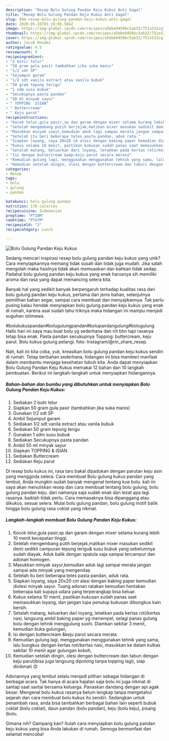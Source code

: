 ```yaml
---
description: "Resep Bolu Gulung Pandan Keju Kukus Anti Gagal"
title: "Resep Bolu Gulung Pandan Keju Kukus Anti Gagal"
slug: 994-resep-bolu-gulung-pandan-keju-kukus-anti-gagal
date: 2020-05-26T01:19:05.584Z
image: https://img-global.cpcdn.com/recipes/a5bbe9450bc5ab32/751x532cq70/bolu-gulung-pandan-keju-kukus-foto-resep-utama.jpg
thumbnail: https://img-global.cpcdn.com/recipes/a5bbe9450bc5ab32/751x532cq70/bolu-gulung-pandan-keju-kukus-foto-resep-utama.jpg
cover: https://img-global.cpcdn.com/recipes/a5bbe9450bc5ab32/751x532cq70/bolu-gulung-pandan-keju-kukus-foto-resep-utama.jpg
author: Jacob Rhodes
ratingvalue: 4.5
reviewcount: 9
recipeingredient:
- "2 butir telur"
- "50 gram gula pasir tambahkan jika suka manis"
- "1/2 sdt SP"
- "Sejumput garam"
- "1/2 sdt vanila extract atau vanila bubuk"
- "50 gram tepung terigu"
- "1 sdm susu bubuk"
- "Secukupnya pasta pandan"
- "50 ml minyak sayur"
- " TOPPING  ISIAN"
- " Buttercream"
- " Keju parut"
recipeinstructions:
- "Kocok telur,gula pasir,sp dan garam dengan mixer selama kurang lebih 10 menit kecepatan tinggi."
- "Setelah mengembang putih berjejak,matikan mixer masukan sedikit demi sedikit campuran tepung terigu&amp; susu bubuk yang sebelumnya sudah diayak. Aduk balik dengan spatula saja sampai tercampur dan adonan homogen."
- "Masukkan minyak sayur,kemudian aduk lagi sampai merata jangan sampai ada minyak yang mengendap"
- "Setelah itu beri beberapa tetes pasta pandan, aduk rata."
- "Siapkan loyang, saya 20x20 cm alasi dengan baking paper kemudian diolesi minyak sayur. Tuang adonan ratakan kemudian hentakan beberapa kali supaya udara yang terperangkap bisa keluar."
- "Kukus selama 10 menit, pastikan kukusan sudah panas saat memasukkan loyang, dan jangan lupa penutup kukusan dibungkus kain bersih."
- "Setalah matang, keluarkan dari loyang, letakkan pada kertas roti/kertas nasi, langsung ambil baking paper yg menempel, selagi panas gulung bolu dengan tehnik menggulung sushi. Diamkan sekitar 3 menit, kemudian buka gulungan,"
- "Isi dengan buttercream &amp;keju parut secara merata"
- "Kemudian gulung lagi, menggunakan menggunakan tehnik yang sama, lalu bungkus dengan kertas roti/kertas nasi, masukkan ke dalam kulkas sekitar 10 menit agar gulungan kokoh,"
- "Kemudian setelah dingin, olesi dengan buttercream dan taburi dengan keju parut(bisa juga langsung dipotong tanpa topping lagi), siap dinikmati 😊"
categories:
- Resep
tags:
- bolu
- gulung
- pandan

katakunci: bolu gulung pandan 
nutrition: 170 calories
recipecuisine: Indonesian
preptime: "PT10M"
cooktime: "PT47M"
recipeyield: "2"
recipecategory: Lunch

---
```



![Bolu Gulung Pandan Keju Kukus](https://img-global.cpcdn.com/recipes/a5bbe9450bc5ab32/751x532cq70/bolu-gulung-pandan-keju-kukus-foto-resep-utama.jpg)

Sedang mencari inspirasi resep bolu gulung pandan keju kukus yang unik? Cara menyiapkannya memang tidak susah dan tidak juga mudah. Jika salah mengolah maka hasilnya tidak akan memuaskan dan bahkan tidak sedap. Padahal bolu gulung pandan keju kukus yang enak harusnya sih memiliki aroma dan rasa yang dapat memancing selera kita.

Banyak hal yang sedikit banyak berpengaruh terhadap kualitas rasa dari bolu gulung pandan keju kukus, pertama dari jenis bahan, selanjutnya pemilihan bahan segar, sampai cara membuat dan menyajikannya. Tak perlu pusing kalau hendak menyiapkan bolu gulung pandan keju kukus yang enak di rumah, karena asal sudah tahu triknya maka hidangan ini mampu menjadi suguhan istimewa.

#bolukukuspandan#bolugulungpandan#bolupandangulung#bolugulung Hallo hari ini saya mau buat bolu yg sederhana dan irit bhn tapi rasanya tetap bisa enak. Pasta pandan secukupnya Topping: buttercream, keju parut. Bolu kukus gulung pelangi. foto: Instagram/@rin_share_resep.


Nah, kali ini kita coba, yuk, kreasikan bolu gulung pandan keju kukus sendiri di rumah. Tetap berbahan sederhana, hidangan ini bisa memberi manfaat dalam membantu menjaga kesehatan tubuh kita. Anda dapat menyiapkan Bolu Gulung Pandan Keju Kukus memakai 12 bahan dan 10 langkah pembuatan. Berikut ini langkah-langkah untuk menyiapkan hidangannya.

<!--inarticleads1-->

##### Bahan-bahan dan bumbu yang dibutuhkan untuk menyiapkan Bolu Gulung Pandan Keju Kukus:

1. Sediakan 2 butir telur
1. Siapkan 50 gram gula pasir (tambahkan jika suka manis)
1. Gunakan 1/2 sdt SP
1. Ambil Sejumput garam
1. Sediakan 1/2 sdt vanila extract atau vanila bubuk
1. Sediakan 50 gram tepung terigu
1. Gunakan 1 sdm susu bubuk
1. Sediakan Secukupnya pasta pandan
1. Ambil 50 ml minyak sayur
1. Siapkan  TOPPING &amp; ISIAN
1. Sediakan  Buttercream
1. Sediakan  Keju parut


Di resep bolu kukus ini, rasa taro bakal dipadukan dengan parutan keju asin yang menggoda selera. Cara membuat Bolu gulung kukus pandan yang lembut, Anda mungkin sudah banyak mengenal tentang kue bolu. kali ini saya akan menuliskan resep dan cara membuat tentang bolu gulung, bolu gulung pandan keju. dari namanya saja sudah enak dan lezat apa lagi rasanya. baiklah tidak perlu. Cara memasaknya bisa dipanggang atau dikukus, sesuai selera. Mulai bolu gulung pandan, bolu gulung motif batik hingga bolu gulung rasa coklat yang nikmat. 

<!--inarticleads2-->

##### Langkah-langkah membuat Bolu Gulung Pandan Keju Kukus:

1. Kocok telur,gula pasir,sp dan garam dengan mixer selama kurang lebih 10 menit kecepatan tinggi.
1. Setelah mengembang putih berjejak,matikan mixer masukan sedikit demi sedikit campuran tepung terigu&amp; susu bubuk yang sebelumnya sudah diayak. Aduk balik dengan spatula saja sampai tercampur dan adonan homogen.
1. Masukkan minyak sayur,kemudian aduk lagi sampai merata jangan sampai ada minyak yang mengendap
1. Setelah itu beri beberapa tetes pasta pandan, aduk rata.
1. Siapkan loyang, saya 20x20 cm alasi dengan baking paper kemudian diolesi minyak sayur. Tuang adonan ratakan kemudian hentakan beberapa kali supaya udara yang terperangkap bisa keluar.
1. Kukus selama 10 menit, pastikan kukusan sudah panas saat memasukkan loyang, dan jangan lupa penutup kukusan dibungkus kain bersih.
1. Setalah matang, keluarkan dari loyang, letakkan pada kertas roti/kertas nasi, langsung ambil baking paper yg menempel, selagi panas gulung bolu dengan tehnik menggulung sushi. Diamkan sekitar 3 menit, kemudian buka gulungan,
1. Isi dengan buttercream &amp;keju parut secara merata
1. Kemudian gulung lagi, menggunakan menggunakan tehnik yang sama, lalu bungkus dengan kertas roti/kertas nasi, masukkan ke dalam kulkas sekitar 10 menit agar gulungan kokoh,
1. Kemudian setelah dingin, olesi dengan buttercream dan taburi dengan keju parut(bisa juga langsung dipotong tanpa topping lagi), siap dinikmati 😊


Adonannya yang lembut selalu menjadi pilihan sebagai hidangan di berbagai acara. Tak hanya di acara hajatan saja bolu ini juga nikmat di santap saat santai bersama keluarga. Panaskan dandang dengan api agak besar. Mengenal bolu kukus rasanya belum lengkap tanpa mengetahui sejarah dan cara membuat bolu kukus itu sendiri. Sedangkan untuk penambah rasa, anda bisa tambahkan berbagai bahan lain seperti bubuk coklat (bolu coklat), daun pandan (bolu pandan), keju (bolu keju), pisang (bolu. 

Gimana nih? Gampang kan? Itulah cara menyiapkan bolu gulung pandan keju kukus yang bisa Anda lakukan di rumah. Semoga bermanfaat dan selamat mencoba!
